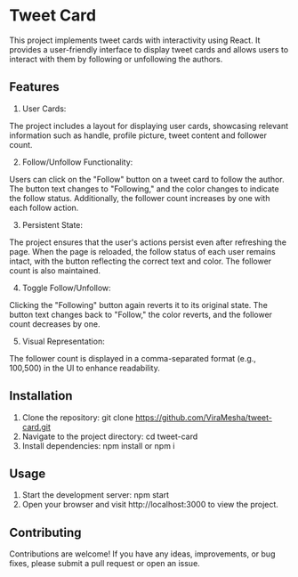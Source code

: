 # Tweet Card

This project implements tweet cards with interactivity using React. It provides
a user-friendly interface to display tweet cards and allows users to interact
with them by following or unfollowing the authors.

## Features

1. User Cards:

The project includes a layout for displaying user cards, showcasing relevant
information such as handle, profile picture, tweet content and follower count.

2. Follow/Unfollow Functionality:

Users can click on the "Follow" button on a tweet card to follow the author. The
button text changes to "Following," and the color changes to indicate the follow
status. Additionally, the follower count increases by one with each follow
action.

3. Persistent State:

The project ensures that the user's actions persist even after refreshing the
page. When the page is reloaded, the follow status of each user remains intact,
with the button reflecting the correct text and color. The follower count is
also maintained.

4. Toggle Follow/Unfollow:

Clicking the "Following" button again reverts it to its original state. The
button text changes back to "Follow," the color reverts, and the follower count
decreases by one.

5. Visual Representation:

The follower count is displayed in a comma-separated format (e.g., 100,500) in
the UI to enhance readability.

## Installation

1. Clone the repository: git clone https://github.com/ViraMesha/tweet-card.git
2. Navigate to the project directory: cd tweet-card 
3. Install dependencies: npm install or npm i

## Usage

1. Start the development server: npm start 
2. Open your browser and visit http://localhost:3000 to view the project.

## Contributing

Contributions are welcome! If you have any ideas, improvements, or bug fixes,
please submit a pull request or open an issue.
